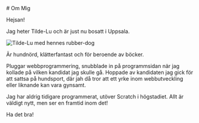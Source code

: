 <meta charset="UTF-8">
# Om Mig

Hejsan!

Jag heter Tilde-Lu och är just nu bosatt i Uppsala.

![](/content(/Users/tlstoorm/dbwebb-kurser/design/me/portfolio/content/373411589_991067908875574_4999778030688549612_n.jpg) "Tilde-Lu med hennes rubber-dog")

Är hundnörd, klätterfantast och för beroende av böcker.

Pluggar webbprogrammering, snubblade in på programmsidan när jag kollade på vilken kandidat jag skulle gå. Hoppade av kandidaten jag gick för att sattsa på hundsport, där jah då tror att ett yrke inom webbutveckling eller liknande kan vara gynsamt. 

Jag har aldrig tidigare programmerat, utöver Scratch i högstadiet. Allt är väldigt nytt, men ser en framtid inom det!

Ha det bra!